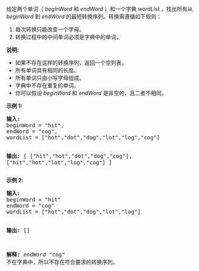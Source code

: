 <html>
 <body>
  <p>
   给定两个单词（
   <em>
    beginWord
   </em>
   和
   <em>
    endWord
   </em>
   ）和一个字典
   <em>
    wordList
   </em>
   ，找出所有从
   <em>
    beginWord
   </em>
   到
   <em>
    endWord
   </em>
   的最短转换序列。转换需遵循如下规则：
  </p>
  <ol>
   <li>
    每次转换只能改变一个字母。
   </li>
   <li>
    转换过程中的中间单词必须是字典中的单词。
   </li>
  </ol>
  <p>
   <strong>
    说明:
   </strong>
  </p>
  <ul>
   <li>
    如果不存在这样的转换序列，返回一个空列表。
   </li>
   <li>
    所有单词具有相同的长度。
   </li>
   <li>
    所有单词只由小写字母组成。
   </li>
   <li>
    字典中不存在重复的单词。
   </li>
   <li>
    你可以假设
    <em>
     beginWord
    </em>
    和
    <em>
     endWord
    </em>
    是非空的，且二者不相同。
   </li>
  </ul>
  <p>
   <strong>
    示例 1:
   </strong>
  </p>
  <pre><strong>输入:</strong>
beginWord = "hit",
endWord = "cog",
wordList = ["hot","dot","dog","lot","log","cog"]

<strong>输出:</strong>
[
  ["hit","hot","dot","dog","cog"],
  ["hit","hot","lot","log","cog"]
]
</pre>
  <p>
   <strong>
    示例 2:
   </strong>
  </p>
  <pre><strong>输入:</strong>
beginWord = "hit"
endWord = "cog"
wordList = ["hot","dot","dog","lot","log"]

<strong>输出: </strong>[]

<strong>解释:</strong> <em>endWord</em> "cog" 不在字典中，所以不存在符合要求的转换序列。</pre>
 </body>
</html>